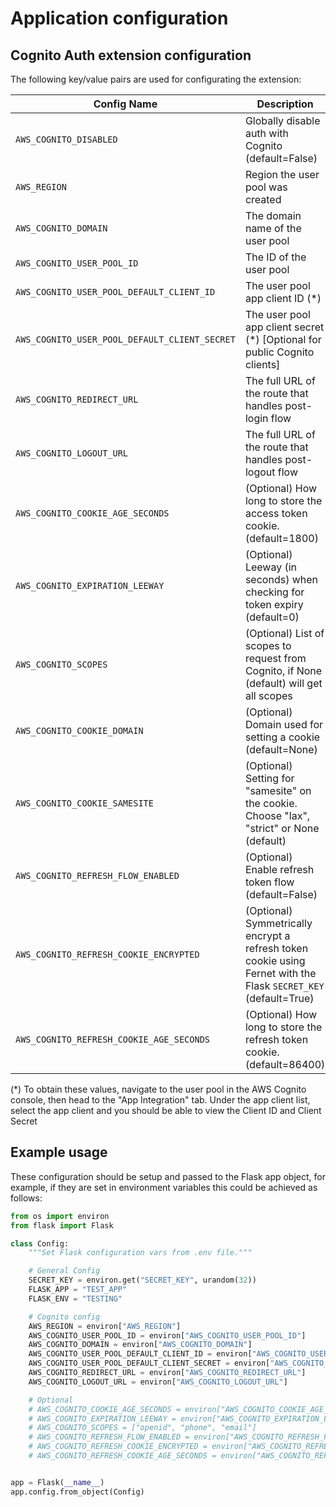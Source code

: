 # Application configuration

## Cognito Auth extension configuration

The following key/value pairs are used for configurating the extension:

| **Config Name**                          | **Description**                                                                                                 |
|------------------------------------------|-----------------------------------------------------------------------------------------------------------------|
| `AWS_COGNITO_DISABLED`                   | Globally disable auth with Cognito (default=False)                                                              |
| `AWS_REGION`                             | Region the user pool was created                                                                                |
| `AWS_COGNITO_DOMAIN`                     | The domain name of the user pool                                                                                |
| `AWS_COGNITO_USER_POOL_ID`               | The ID of the user pool                                                                                         |
| `AWS_COGNITO_USER_POOL_DEFAULT_CLIENT_ID`        | The user pool app client ID (*)                                                                                 |
| `AWS_COGNITO_USER_POOL_DEFAULT_CLIENT_SECRET`    | The user pool app client secret (*) [Optional for public Cognito clients]                                       |
| `AWS_COGNITO_REDIRECT_URL`               | The full URL of the route that handles post-login flow                                                          |
| `AWS_COGNITO_LOGOUT_URL`                 | The full URL of the route that handles post-logout flow                                                         |
| `AWS_COGNITO_COOKIE_AGE_SECONDS`         | (Optional) How long to store the access token cookie. (default=1800)                                            |
| `AWS_COGNITO_EXPIRATION_LEEWAY`          | (Optional) Leeway (in seconds) when checking for token expiry (default=0)                                       |
| `AWS_COGNITO_SCOPES`                     | (Optional) List of scopes to request from Cognito, if None (default) will get all scopes                        |
| `AWS_COGNITO_COOKIE_DOMAIN`              | (Optional) Domain used for setting a cookie (default=None)                                                      |
| `AWS_COGNITO_COOKIE_SAMESITE`            | (Optional) Setting for "samesite" on the cookie. Choose "lax", "strict" or None (default)                       |
| `AWS_COGNITO_REFRESH_FLOW_ENABLED`       | (Optional) Enable refresh token flow (default=False)                                                            |
| `AWS_COGNITO_REFRESH_COOKIE_ENCRYPTED`   | (Optional) Symmetrically encrypt a refresh token cookie using Fernet with the Flask `SECRET_KEY` (default=True) |
| `AWS_COGNITO_REFRESH_COOKIE_AGE_SECONDS` | (Optional) How long to store the refresh token cookie. (default=86400)                                          |

(*) To obtain these values, navigate to the user pool in the AWS Cognito console, then head to the "App Integration" tab. Under the app client list, select the app client and you should be able to view the Client ID and Client Secret


## Example usage

These configuration should be setup and passed to the Flask app object, for example, if they are set in environment variables this could be achieved as follows:

```py
from os import environ
from flask import Flask

class Config:
    """Set Flask configuration vars from .env file."""

    # General Config
    SECRET_KEY = environ.get("SECRET_KEY", urandom(32))
    FLASK_APP = "TEST_APP"
    FLASK_ENV = "TESTING"

    # Cognito config
    AWS_REGION = environ["AWS_REGION"]
    AWS_COGNITO_USER_POOL_ID = environ["AWS_COGNITO_USER_POOL_ID"]
    AWS_COGNITO_DOMAIN = environ["AWS_COGNITO_DOMAIN"]
    AWS_COGNITO_USER_POOL_DEFAULT_CLIENT_ID = environ["AWS_COGNITO_USER_POOL_DEFAULT_CLIENT_ID"]
    AWS_COGNITO_USER_POOL_DEFAULT_CLIENT_SECRET = environ["AWS_COGNITO_USER_POOL_DEFAULT_CLIENT_SECRET"]
    AWS_COGNITO_REDIRECT_URL = environ["AWS_COGNITO_REDIRECT_URL"]
    AWS_COGNITO_LOGOUT_URL = environ["AWS_COGNITO_LOGOUT_URL"]

    # Optional
    # AWS_COGNITO_COOKIE_AGE_SECONDS = environ["AWS_COGNITO_COOKIE_AGE_SECONDS"]
    # AWS_COGNITO_EXPIRATION_LEEWAY = environ["AWS_COGNITO_EXPIRATION_LEEWAY]
    # AWS_COGNITO_SCOPES = ["openid", "phone", "email"]
    # AWS_COGNITO_REFRESH_FLOW_ENABLED = environ["AWS_COGNITO_REFRESH_FLOW_ENABLED"]
    # AWS_COGNITO_REFRESH_COOKIE_ENCRYPTED = environ["AWS_COGNITO_REFRESH_COOKIE_ENCRYPTED"]
    # AWS_COGNITO_REFRESH_COOKIE_AGE_SECONDS = environ["AWS_COGNITO_REFRESH_COOKIE_AGE_SECONDS"]


app = Flask(__name__)
app.config.from_object(Config)
```